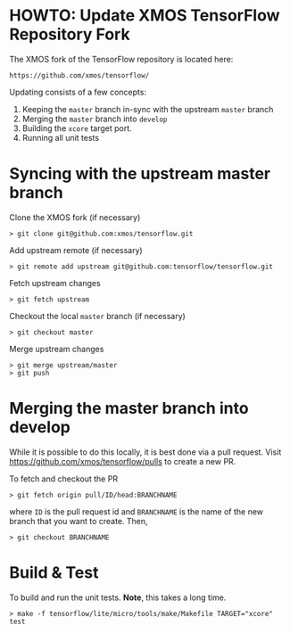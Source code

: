 # HOWTO: Update XMOS TensorFlow Repository Fork

The XMOS fork of the TensorFlow repository is located here:

    https://github.com/xmos/tensorflow/

Updating consists of a few concepts:

1. Keeping the `master` branch in-sync with the upstream `master` branch
2. Merging the `master` branch into `develop`
3. Building the `xcore` target port.
4. Running all unit tests

# Syncing with the upstream master branch

Clone the XMOS fork (if necessary)

    > git clone git@github.com:xmos/tensorflow.git

Add upstream remote (if necessary)

    > git remote add upstream git@github.com:tensorflow/tensorflow.git

Fetch upstream changes

    > git fetch upstream

Checkout the local `master` branch (if necessary)

    > git checkout master

Merge upstream changes

    > git merge upstream/master
    > git push

# Merging the master branch into develop

While it is possible to do this locally, it is best done via a pull request.  Visit https://github.com/xmos/tensorflow/pulls to create a new PR.

To fetch and checkout the PR

    > git fetch origin pull/ID/head:BRANCHNAME

where `ID` is the pull request id and `BRANCHNAME` is the name of the new branch that you want to create. Then,

    > git checkout BRANCHNAME

# Build & Test

To build and run the unit tests.  **Note**, this takes a long time.

    > make -f tensorflow/lite/micro/tools/make/Makefile TARGET="xcore" test
